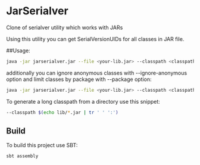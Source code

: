 # JarSerialver
Clone of serialver utility which works with JARs

Using this utility you can get SerialVersionUIDs for all classes in JAR file.

##Usage:

```bash
java -jar jarserialver.jar --file <your-lib.jar> --classpath <classpath with your jar and dependencies>
```

additionally you can ignore anonymous classes with --ignore-anonymous option and limit classes by package with --package option:

```bash
java -jar jarserialver.jar --file <your-lib.jar> --classpath <classpath with your jar and dependencies> -a --package <your package>
```

To generate a long classpath from a directory use this snippet:

```bash
--classpath $(echo lib/*.jar | tr ' ' ':')
```

## Build

To build this project use SBT:

```bash
sbt assembly
```
